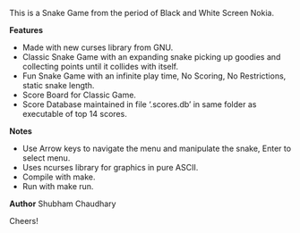 This is a Snake Game from the period of Black and White Screen Nokia.

**Features**
* Made with new curses library from GNU.
* Classic Snake Game with an expanding snake picking up goodies and collecting points until it collides with itself.
* Fun Snake Game with an infinite play time, No Scoring, No Restrictions, static snake length.
* Score Board for Classic Game.
* Score Database maintained in file ‘.scores.db’ in same folder as executable of top 14 scores.

**Notes**
* Use Arrow keys to navigate the menu and manipulate the snake, Enter to select menu.
* Uses ncurses library for graphics in pure ASCII.
* Compile with make.
* Run with make run.

**Author**
Shubham Chaudhary

Cheers!
